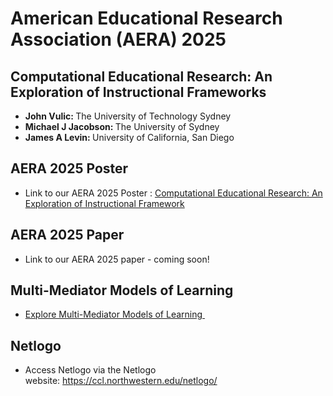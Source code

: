 <h1>American Educational Research Association (AERA) 2025&nbsp;</h1>
<h2>Computational Educational Research: An Exploration of Instructional Frameworks</h2>
<ul>
  <li><strong>John Vulic: </strong>The University of Technology Sydney</li>
  <li><strong>Michael J Jacobson: </strong>The University of Sydney</li>
  <li><strong>James A Levin: </strong>University of California, San Diego</li>
</ul>
<H2>AERA 2025 Poster
</H2>
<ul>
  <li>Link to our AERA 2025 Poster :&nbsp;<a href="https://aera25-aera.ipostersessions.com/Default.aspx?s=23-B7-69-01-1A-39-05-A2-6E-D1-37-90-03-63-25-9B" target="_blank">Computational Educational Research: An Exploration of Instructional Framework</a></li>
</ul>
<h2>AERA 2025 Paper&nbsp;</h2>
<ul>
  <li>Link to our AERA 2025 paper - coming soon!&nbsp; &nbsp;</li>
</ul>
<h2>Multi-Mediator Models of Learning</h2>
<ul>
  <li>  <a href="https://mmm.ucsd.edu/mmm.html" target="_blank"> Explore&nbsp;Multi-Mediator Models of Learning&nbsp; </a> </li></ul>
    <h2>Netlogo</h2>
	<ul>
  <li>Access Netlogo via the Netlogo website:&nbsp;<a href="https://ccl.northwestern.edu/netlogo/" target="_blank">https://ccl.northwestern.edu/netlogo/</a></li>
</ul>
